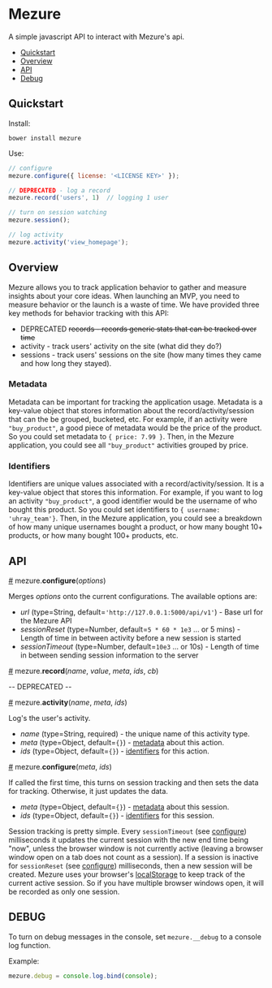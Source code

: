 # Mezure

A simple javascript API to interact with Mezure's api.

* [Quickstart](#quickstart)
* [Overview](#overview)
* [API](#api)
* [Debug](#debug)

## Quickstart

Install:
```
bower install mezure
```

Use:
```js
// configure
mezure.configure({ license: '<LICENSE KEY>' });

// DEPRECATED - log a record
mezure.record('users', 1)  // logging 1 user

// turn on session watching
mezure.session();

// log activity
mezure.activity('view_homepage');
```

## Overview

Mezure allows you to track application behavior to gather and measure insights about your core ideas. When launching an MVP, you need to measure behavior or the launch is a waste of time. We have provided three key methods for behavior tracking with this API:
 
  * DEPRECATED ~~records - records generic stats that can be tracked over time~~
  * activity - track users' activity on the site (what did they do?)
  * sessions - track users' sessions on the site (how many times they came and how long they stayed).

### Metadata

Metadata can be important for tracking the application usage. Metadata is a key-value object that stores information about the record/activity/session that can the be grouped, bucketed, etc. For example, if an activity were `"buy_product"`, a good piece of metadata would be the price of the product. So you could set metadata to `{ price: 7.99 }`. Then, in the Mezure application, you could see all `"buy_product"` activities grouped by price.

### Identifiers

Identifiers are unique values associated with a record/activity/session. It is a key-value object that stores this information. For example, if you want to log an activity `"buy_product"`, a good identifier would be the username of who bought this product. So you could set identifiers to `{ username: 'uhray_team'}`. Then, in the Mezure application, you could see a breakdown of how many unique usernames bought a product, or how many bought 10+ products, or how many bought 100+ products, etc.

## API

<a href="#configure" name="configure">#</a> mezure.**configure**(*options*)

Merges *options* onto the current configurations. The available options are:

  * *url* (type=String, default=`'http://127.0.0.1:5000/api/v1'`) - Base url for the Mezure API
  * *sessionReset* (type=Number, default=`5 * 60 * 1e3` ... or 5 mins) - Length of time in between activity before a new session is started
  * *sessionTimeout* (type=Number, default=`10e3` ... or 10s) - Length of time in between sending session information to the server

<a href="#record" name="record">#</a> mezure.**record**(*name*,  *value*,  *meta*,  *ids*,  *cb*)

  -- DEPRECATED  --

<a href="#configure" name="configure">#</a> mezure.**activity**(*name*,  *meta*,  *ids*)

Log's the user's activity.

  * *name* (type=String, required) - the unique name of this activity type.
  * *meta* (type=Object, default=`{}`) - [metadata](#metadata) about this action.
  * *ids* (type=Object, default=`{}`) - [identifiers](#identifiers) for this action.

<a href="#configure" name="configure">#</a> mezure.**configure**(*meta*,  *ids*)

If called the first time, this turns on session tracking and then sets the data for tracking. Otherwise, it just updates the data.

  * *meta* (type=Object, default=`{}`) - [metadata](#metadata) about this session.
  * *ids* (type=Object, default=`{}`) - [identifiers](#identifiers) for this session.

Session tracking is pretty simple. Every `sessionTimeout` (see [configure](#configure)) milliseconds it updates the current session with the new end time being "now", unless the browser window is not currently active (leaving a browser window open on a tab does not count as a session). If a session is inactive for `sessionReset` (see [configure](#configure)) milliseconds, then a new session will be created. Mezure uses your browser's [localStorage](http://diveintohtml5.info/storage.html) to keep track of the current active session. So if you have multiple browser windows open, it will be recorded as only one session.

## DEBUG

To turn on debug messages in the console, set `mezure.__debug` to a console log function.

Example:

```js
mezure.debug = console.log.bind(console);
```


